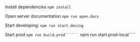 Install dependencies
````npm install````

Open server documentation
````npm run open.docs````

Start developing:
````npm run start.deving````

Start prod
````npm run build.prod``````
````npm run start.prod-local`````